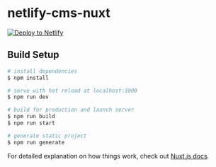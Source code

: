 # netlify-cms-nuxt

[![Deploy to Netlify](https://www.netlify.com/img/deploy/button.svg)](https://app.netlify.com/start/deploy?repository=https://github.com/Jursdotme/netlify-cms-nuxt)


## Build Setup

```bash
# install dependencies
$ npm install

# serve with hot reload at localhost:3000
$ npm run dev

# build for production and launch server
$ npm run build
$ npm run start

# generate static project
$ npm run generate
```

For detailed explanation on how things work, check out [Nuxt.js docs](https://nuxtjs.org).
